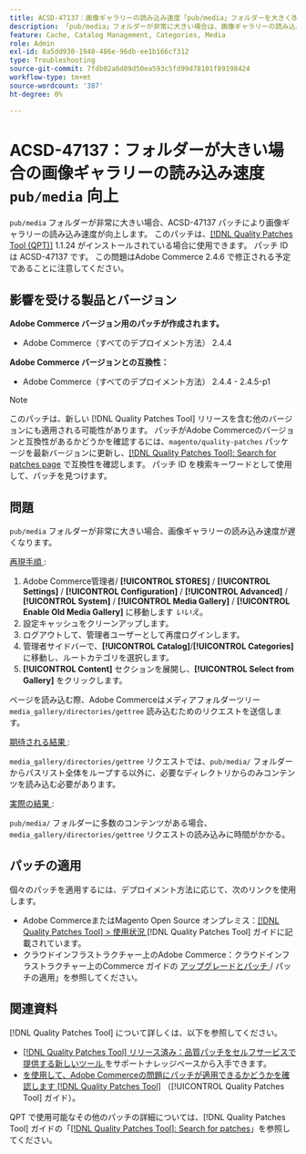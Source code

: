 ```yaml
---
title: ACSD-47137：画像ギャラリーの読み込み速度「pub/media」フォルダーを大きく改善
description: 「pub/media」フォルダーが非常に大きい場合は、画像ギャラリーの読み込み速度を向上させるために ACSD-47137 パッチを適用します。
feature: Cache, Catalog Management, Categories, Media
role: Admin
exl-id: 8a5dd930-1940-486e-96db-ee1b166cf312
type: Troubleshooting
source-git-commit: 7fdb02a6d89d50ea593c5fd99d78101f89198424
workflow-type: tm+mt
source-wordcount: '387'
ht-degree: 0%

---
```


# ACSD-47137：フォルダーが大きい場合の画像ギャラリーの読み込み速度 `pub/media` 向上

`pub/media` フォルダーが非常に大きい場合、ACSD-47137 パッチにより画像ギャラリーの読み込み速度が向上します。 このパッチは、[[!DNL Quality Patches Tool (QPT)]](https://experienceleague.adobe.com/ja/docs/commerce-operations/tools/quality-patches-tool/quality-patches-tool-to-self-serve-quality-patches) 1.1.24 がインストールされている場合に使用できます。 パッチ ID は ACSD-47137 です。 この問題はAdobe Commerce 2.4.6 で修正される予定であることに注意してください。

## 影響を受ける製品とバージョン

**Adobe Commerce バージョン用のパッチが作成されます。**
* Adobe Commerce（すべてのデプロイメント方法） 2.4.4

**Adobe Commerce バージョンとの互換性：**
* Adobe Commerce（すべてのデプロイメント方法） 2.4.4 - 2.4.5-p1

>[!NOTE]
>
>このパッチは、新しい [!DNL Quality Patches Tool] リリースを含む他のバージョンにも適用される可能性があります。 パッチがAdobe Commerceのバージョンと互換性があるかどうかを確認するには、`magento/quality-patches` パッケージを最新バージョンに更新し、[[!DNL Quality Patches Tool]: Search for patches page](https://experienceleague.adobe.com/tools/commerce-quality-patches/index.html?lang=ja) で互換性を確認します。 パッチ ID を検索キーワードとして使用して、パッチを見つけます。

## 問題

`pub/media` フォルダーが非常に大きい場合、画像ギャラリーの読み込み速度が遅くなります。

<u> 再現手順 </u>:

1. Adobe Commerce管理者/ **[!UICONTROL STORES]** / **[!UICONTROL Settings]** / **[!UICONTROL Configuration]** / **[!UICONTROL Advanced]** / **[!UICONTROL System]** / **[!UICONTROL Media Gallery]** / **[!UICONTROL Enable Old Media Gallery]** に移動します _いいえ_。
1. 設定キャッシュをクリーンアップします。
1. ログアウトして、管理者ユーザーとして再度ログインします。
1. 管理者サイドバーで、**[!UICONTROL Catalog]**/**[!UICONTROL Categories]** に移動し、ルートカテゴリを選択します。
1. **[!UICONTROL Content]** セクションを展開し、**[!UICONTROL Select from Gallery]** をクリックします。

ページを読み込む際、Adobe Commerceはメディアフォルダーツリー `media_gallery/directories/gettree` 読み込むためのリクエストを送信します。

<u> 期待される結果 </u>:

`media_gallery/directories/gettree` リクエストでは、`pub/media/` フォルダーからパスリスト全体をループする以外に、必要なディレクトリからのみコンテンツを読み込む必要があります。

<u> 実際の結果 </u>:

`pub/media/` フォルダーに多数のコンテンツがある場合、`media_gallery/directories/gettree` リクエストの読み込みに時間がかかる。

## パッチの適用

個々のパッチを適用するには、デプロイメント方法に応じて、次のリンクを使用します。

* Adobe CommerceまたはMagento Open Source オンプレミス：[[!DNL Quality Patches Tool] > 使用状況 ](/help/tools/quality-patches-tool/usage.md) [!DNL Quality Patches Tool] ガイドに記載されています。
* クラウドインフラストラクチャー上のAdobe Commerce：クラウドインフラストラクチャー上のCommerce ガイドの [ アップグレードとパッチ ](https://experienceleague.adobe.com/docs/commerce-cloud-service/user-guide/develop/upgrade/apply-patches.html?lang=ja)/ パッチの適用」を参照してください。

## 関連資料

[!DNL Quality Patches Tool] について詳しくは、以下を参照してください。

* [[!DNL Quality Patches Tool]  リリース済み：品質パッチをセルフサービスで提供する新しいツール ](https://experienceleague.adobe.com/ja/docs/commerce-operations/tools/quality-patches-tool/quality-patches-tool-to-self-serve-quality-patches) をサポートナレッジベースから入手できます。
* [ を使用して、Adobe Commerceの問題にパッチが適用できるかどうかを確認します  [!DNL Quality Patches Tool]](/help/tools/quality-patches-tool/patches-available-in-qpt/check-patch-for-magento-issue-with-magento-quality-patches.md) （[!UICONTROL Quality Patches Tool] ガイド）。


QPT で使用可能なその他のパッチの詳細については、[!DNL Quality Patches Tool] ガイドの「[[!DNL Quality Patches Tool]: Search for patches](https://experienceleague.adobe.com/tools/commerce-quality-patches/index.html?lang=ja)」を参照してください。
